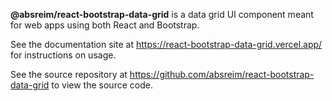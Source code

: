**@absreim/react-bootstrap-data-grid** is a data grid UI component meant for web apps using both React and Bootstrap.

See the documentation site at https://react-bootstrap-data-grid.vercel.app/ for instructions on usage.

See the source repository at https://github.com/absreim/react-bootstrap-data-grid to view the source code.